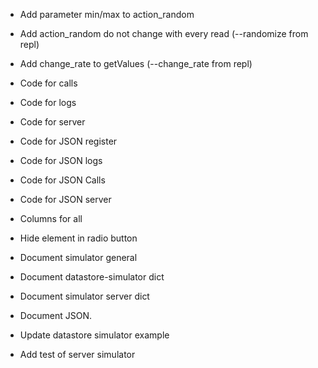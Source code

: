 - Add parameter min/max to action_random
- Add action_random do not change with every read (--randomize from repl)
- Add change_rate to getValues (--change_rate from repl)

- Code for calls
- Code for logs
- Code for server

- Code for JSON register
- Code for JSON logs
- Code for JSON Calls
- Code for JSON server

- Columns for all
- Hide element in radio button

- Document simulator general
- Document datastore-simulator dict
- Document simulator server dict
- Document JSON.

- Update datastore simulator example

- Add test of server simulator
